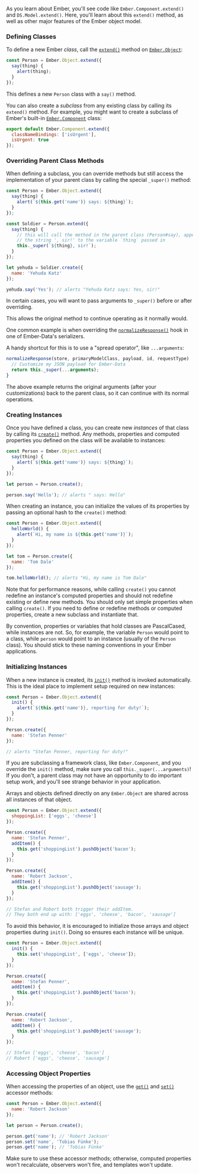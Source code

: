As you learn about Ember, you'll see code like `Ember.Component.extend()` and
`DS.Model.extend()`. Here, you'll learn about this `extend()` method, as well
as other major features of the Ember object model.

### Defining Classes

To define a new Ember _class_, call the [`extend()`][1] method on
[`Ember.Object`][2]:

[1]: http://emberjs.com/api/classes/Ember.Object.html#method_extend
[2]: http://emberjs.com/api/classes/Ember.Object.html

```javascript
const Person = Ember.Object.extend({
  say(thing) {
    alert(thing);
  }
});
```

This defines a new `Person` class with a `say()` method.

You can also create a _subclass_ from any existing class by calling
its `extend()` method. For example, you might want to create a subclass
of Ember's built-in [`Ember.Component`][3] class:

[3]: http://emberjs.com/api/classes/Ember.Component.html

```app/components/todo-item.js
export default Ember.Component.extend({
  classNameBindings: ['isUrgent'],
  isUrgent: true
});
```

### Overriding Parent Class Methods

When defining a subclass, you can override methods but still access the
implementation of your parent class by calling the special `_super()`
method:

```javascript
const Person = Ember.Object.extend({
  say(thing) {
    alert(`${this.get('name')} says: ${thing}`);
  }
});

const Soldier = Person.extend({
  say(thing) {
    // this will call the method in the parent class (Person#say), appending
    // the string ', sir!' to the variable `thing` passed in
    this._super(`${thing}, sir!`);
  }
});

let yehuda = Soldier.create({
  name: 'Yehuda Katz'
});

yehuda.say('Yes'); // alerts "Yehuda Katz says: Yes, sir!"
```

In certain cases, you will want to pass arguments to `_super()` before or after overriding.

This allows the original method to continue operating as it normally would.

One common example is when overriding the [`normalizeResponse()`][4] hook in one of Ember-Data's serializers.

A handy shortcut for this is to use a "spread operator", like `...arguments`:

[4]: http://emberjs.com/api/data/classes/DS.JSONAPISerializer.html#method_normalizeResponse

```javascript
normalizeResponse(store, primaryModelClass, payload, id, requestType)  {
  // Customize my JSON payload for Ember-Data
  return this._super(...arguments);
}
```

The above example returns the original arguments (after your customizations) back to the parent class, so it can continue with its normal operations.

### Creating Instances

Once you have defined a class, you can create new _instances_ of that
class by calling its [`create()`][5] method. Any methods, properties and
computed properties you defined on the class will be available to
instances:

[5]: http://emberjs.com/api/classes/Ember.Object.html#method_create

```javascript
const Person = Ember.Object.extend({
  say(thing) {
    alert(`${this.get('name')} says: ${thing}`);
  }
});

let person = Person.create();

person.say('Hello'); // alerts " says: Hello"
```

When creating an instance, you can initialize the values of its properties
by passing an optional hash to the `create()` method:

```javascript
const Person = Ember.Object.extend({
  helloWorld() {
    alert(`Hi, my name is ${this.get('name')}`);
  }
});

let tom = Person.create({
  name: 'Tom Dale'
});

tom.helloWorld(); // alerts "Hi, my name is Tom Dale"
```

Note that for performance reasons, while calling `create()` you cannot redefine an instance's
computed properties and should not redefine existing or define new methods. You should only set simple properties when calling
`create()`. If you need to define or redefine methods or computed
properties, create a new subclass and instantiate that.

By convention, properties or variables that hold classes are
PascalCased, while instances are not. So, for example, the variable
`Person` would point to a class, while `person` would point to an instance
(usually of the `Person` class). You should stick to these naming
conventions in your Ember applications.

### Initializing Instances

When a new instance is created, its [`init()`][6] method is invoked
automatically. This is the ideal place to implement setup required on new
instances:

[6]: http://emberjs.com/api/classes/Ember.Object.html#method_init

```js
const Person = Ember.Object.extend({
  init() {
    alert(`${this.get('name')}, reporting for duty!`);
  }
});

Person.create({
  name: 'Stefan Penner'
});

// alerts "Stefan Penner, reporting for duty!"
```

If you are subclassing a framework class, like `Ember.Component`, and you
override the `init()` method, make sure you call `this._super(...arguments)`!
If you don't, a parent class may not have an opportunity to do important
setup work, and you'll see strange behavior in your application.

Arrays and objects defined directly on any `Ember.Object` are shared across all instances of that object.

```js
const Person = Ember.Object.extend({
  shoppingList: ['eggs', 'cheese']
});

Person.create({
  name: 'Stefan Penner',
  addItem() {
    this.get('shoppingList').pushObject('bacon');
  }
});

Person.create({
  name: 'Robert Jackson',
  addItem() {
    this.get('shoppingList').pushObject('sausage');
  }
});

// Stefan and Robert both trigger their addItem.
// They both end up with: ['eggs', 'cheese', 'bacon', 'sausage']
```

To avoid this behavior, it is encouraged to initialize those arrays and object properties during `init()`. Doing so ensures each instance will be unique.

```js
const Person = Ember.Object.extend({
  init() {
    this.set('shoppingList', ['eggs', 'cheese']);
  }
});

Person.create({
  name: 'Stefan Penner',
  addItem() {
    this.get('shoppingList').pushObject('bacon');
  }
});

Person.create({
  name: 'Robert Jackson',
  addItem() {
    this.get('shoppingList').pushObject('sausage');
  }
});

// Stefan ['eggs', 'cheese', 'bacon']
// Robert ['eggs', 'cheese', 'sausage']
```

### Accessing Object Properties

When accessing the properties of an object, use the [`get()`][7]
and [`set()`][8] accessor methods:

[7]: http://emberjs.com/api/classes/Ember.Object.html#method_get
[8]: http://emberjs.com/api/classes/Ember.Object.html#method_set

```js
const Person = Ember.Object.extend({
  name: 'Robert Jackson'
});

let person = Person.create();

person.get('name'); // 'Robert Jackson'
person.set('name', 'Tobias Fünke');
person.get('name'); // 'Tobias Fünke'
```

Make sure to use these accessor methods; otherwise, computed properties won't
recalculate, observers won't fire, and templates won't update.
